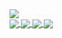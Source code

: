 <a href="https://github.com/deadly">
  <img src="https://komarev.com/ghpvc/?username=your-github-username&color=blueviolet" />
</a>
<br/>
<a href="https://github.com/deadly">
  <img align="center" src="https://github-readme-stats.vercel.app/api/wakatime?username=234asdfvb&theme=radical" />
</a>
<a href="https://github.com/deadly">
  <img align="center" src="https://github-readme-stats.vercel.app/api/top-langs/?username=deadly&theme=radical&card_width=495" />
</a>
<a href="https://github.com/deadly/Cyrillic">
  <img align="center" src="https://github-readme-stats.vercel.app/api/pin/?username=deadly&repo=cyrillic&theme=radical" />
</a>
<a href="https://github.com/deadly/server-badge-bug">
  <img align="center" src="https://github-readme-stats.vercel.app/api/pin/?username=deadly&repo=server-badge-bug&theme=radical" />
</a>
